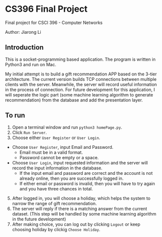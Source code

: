 # CS396 Final Project
Final project for CSCI 396 - Computer Networks

Author: Jiarong Li

## Introduction
This is a socket-programming based application. The program is written in Python3 and run on Mac.

My initial attempt is to build a gift recommendation APP based on the 3-tier architecture. The current version builds TCP connections between multiple clients with the server. Meanwhile, the server will record useful information in the process of connection. For future development for this application, I will seperate the logic part (some machine learning algorithm to generate recommendation) from the database and add the presentation layer.

## To run
1. Open a terminal window and run `python3 homePage.py`.
2. Click `Run Server`.
3. Choose either `User Register` or `User Login`.
  * Choose `User Register`, input Email and Password.
      * Email must be in a valid format.
      * Password cannot be empty or a space.
  * Choose `User Login`, input requested information and the server will record the input information in the database.
      * If the input email and password are correct and the account is not already online, then you are successfully logged in.
      * If either email or password is invalid, then you will have to try again and you have three chances in total.
5. After logged in, you will choose a holiday, which helps the system to narrow the range of gift recommendation.
6. The server will reply if there is a matching answer from the current dataset. (This step will be handled by some machine learning algorithm in the future development)
7. After making choice, you can log out by clicking `Logout` or keep choosing holiday by clickig `Choose Holiday`.
